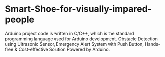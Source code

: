 # Smart-Shoe-for-visually-impared-people
Arduino project code is written in C/C++, which is the standard programming language used for Arduino development. Obstacle Detection using Ultrasonic Sensor, Emergency Alert System with Push Button, Hands-free &amp; Cost-effective Solution Powered by Arduino.

